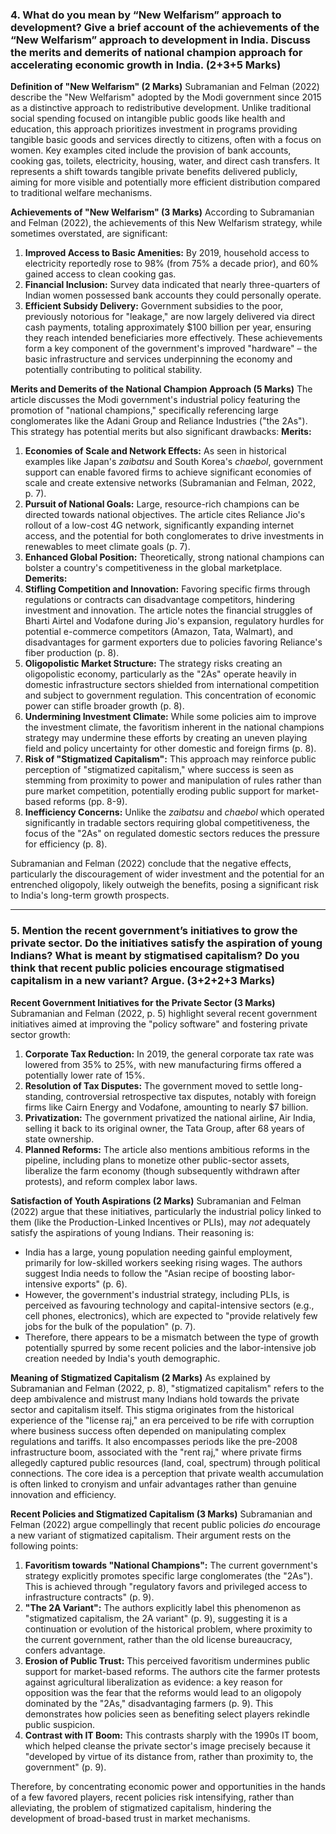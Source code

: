
### **4. What do you mean by “New Welfarism” approach to development? Give a brief account of the achievements of the “New Welfarism” approach to development in India. Discuss the merits and demerits of national champion approach for accelerating economic growth in India. (2+3+5 Marks)**

**Definition of "New Welfarism" (2 Marks)**
Subramanian and Felman (2022) describe the "New Welfarism" adopted by the Modi government since 2015 as a distinctive approach to redistributive development. Unlike traditional social spending focused on intangible public goods like health and education, this approach prioritizes investment in programs providing tangible basic goods and services directly to citizens, often with a focus on women. Key examples cited include the provision of bank accounts, cooking gas, toilets, electricity, housing, water, and direct cash transfers. It represents a shift towards tangible private benefits delivered publicly, aiming for more visible and potentially more efficient distribution compared to traditional welfare mechanisms.

**Achievements of "New Welfarism" (3 Marks)**
According to Subramanian and Felman (2022), the achievements of this New Welfarism strategy, while sometimes overstated, are significant:
1.  **Improved Access to Basic Amenities:** By 2019, household access to electricity reportedly rose to 98% (from 75% a decade prior), and 60% gained access to clean cooking gas.
2.  **Financial Inclusion:** Survey data indicated that nearly three-quarters of Indian women possessed bank accounts they could personally operate.
3.  **Efficient Subsidy Delivery:** Government subsidies to the poor, previously notorious for "leakage," are now largely delivered via direct cash payments, totaling approximately $100 billion per year, ensuring they reach intended beneficiaries more effectively.
These achievements form a key component of the government's improved "hardware" – the basic infrastructure and services underpinning the economy and potentially contributing to political stability.

**Merits and Demerits of the National Champion Approach (5 Marks)**
The article discusses the Modi government's industrial policy featuring the promotion of "national champions," specifically referencing large conglomerates like the Adani Group and Reliance Industries ("the 2As"). This strategy has potential merits but also significant drawbacks:
**Merits:**
1.  **Economies of Scale and Network Effects:** As seen in historical examples like Japan's *zaibatsu* and South Korea's *chaebol*, government support can enable favored firms to achieve significant economies of scale and create extensive networks (Subramanian and Felman, 2022, p. 7).
2.  **Pursuit of National Goals:** Large, resource-rich champions can be directed towards national objectives. The article cites Reliance Jio's rollout of a low-cost 4G network, significantly expanding internet access, and the potential for both conglomerates to drive investments in renewables to meet climate goals (p. 7).
3.  **Enhanced Global Position:** Theoretically, strong national champions can bolster a country's competitiveness in the global marketplace.
**Demerits:**
4.  **Stifling Competition and Innovation:** Favoring specific firms through regulations or contracts can disadvantage competitors, hindering investment and innovation. The article notes the financial struggles of Bharti Airtel and Vodafone during Jio's expansion, regulatory hurdles for potential e-commerce competitors (Amazon, Tata, Walmart), and disadvantages for garment exporters due to policies favoring Reliance's fiber production (p. 8).
5.  **Oligopolistic Market Structure:** The strategy risks creating an oligopolistic economy, particularly as the "2As" operate heavily in domestic infrastructure sectors shielded from international competition and subject to government regulation. This concentration of economic power can stifle broader growth (p. 8).
6.  **Undermining Investment Climate:** While some policies aim to improve the investment climate, the favoritism inherent in the national champions strategy may undermine these efforts by creating an uneven playing field and policy uncertainty for other domestic and foreign firms (p. 8).
7.  **Risk of "Stigmatized Capitalism":** This approach may reinforce public perception of "stigmatized capitalism," where success is seen as stemming from proximity to power and manipulation of rules rather than pure market competition, potentially eroding public support for market-based reforms (pp. 8-9).
8.  **Inefficiency Concerns:** Unlike the *zaibatsu* and *chaebol* which operated significantly in tradable sectors requiring global competitiveness, the focus of the "2As" on regulated domestic sectors reduces the pressure for efficiency (p. 8).

Subramanian and Felman (2022) conclude that the negative effects, particularly the discouragement of wider investment and the potential for an entrenched oligopoly, likely outweigh the benefits, posing a significant risk to India's long-term growth prospects.


---
### **5. Mention the recent government’s initiatives to grow the private sector. Do the initiatives satisfy the aspiration of young Indians? What is meant by stigmatised capitalism? Do you think that recent public policies encourage stigmatised capitalism in a new variant? Argue. (3+2+2+3 Marks)**

**Recent Government Initiatives for the Private Sector (3 Marks)**
Subramanian and Felman (2022, p. 5) highlight several recent government initiatives aimed at improving the "policy software" and fostering private sector growth:
1. **Corporate Tax Reduction:** In 2019, the general corporate tax rate was lowered from 35% to 25%, with new manufacturing firms offered a potentially lower rate of 15%.
2. **Resolution of Tax Disputes:** The government moved to settle long-standing, controversial retrospective tax disputes, notably with foreign firms like Cairn Energy and Vodafone, amounting to nearly $7 billion.
3. **Privatization:** The government privatized the national airline, Air India, selling it back to its original owner, the Tata Group, after 68 years of state ownership.
4. **Planned Reforms:** The article also mentions ambitious reforms in the pipeline, including plans to monetize other public-sector assets, liberalize the farm economy (though subsequently withdrawn after protests), and reform complex labor laws.

**Satisfaction of Youth Aspirations (2 Marks)**
Subramanian and Felman (2022) argue that these initiatives, particularly the industrial policy linked to them (like the Production-Linked Incentives or PLIs), may *not* adequately satisfy the aspirations of young Indians. Their reasoning is:
* India has a large, young population needing gainful employment, primarily for low-skilled workers seeking rising wages. The authors suggest India needs to follow the "Asian recipe of boosting labor-intensive exports" (p. 6).
* However, the government's industrial strategy, including PLIs, is perceived as favouring technology and capital-intensive sectors (e.g., cell phones, electronics), which are expected to "provide relatively few jobs for the bulk of the population" (p. 7).
* Therefore, there appears to be a mismatch between the type of growth potentially spurred by some recent policies and the labor-intensive job creation needed by India's youth demographic.

**Meaning of Stigmatized Capitalism (2 Marks)**
As explained by Subramanian and Felman (2022, p. 8), "stigmatized capitalism" refers to the deep ambivalence and mistrust many Indians hold towards the private sector and capitalism itself. This stigma originates from the historical experience of the "license raj," an era perceived to be rife with corruption where business success often depended on manipulating complex regulations and tariffs. It also encompasses periods like the pre-2008 infrastructure boom, associated with the "rent raj," where private firms allegedly captured public resources (land, coal, spectrum) through political connections. The core idea is a perception that private wealth accumulation is often linked to cronyism and unfair advantages rather than genuine innovation and efficiency.

**Recent Policies and Stigmatized Capitalism (3 Marks)**
Subramanian and Felman (2022) argue compellingly that recent public policies *do* encourage a new variant of stigmatized capitalism. Their argument rests on the following points:
1.  **Favoritism towards "National Champions":** The current government's strategy explicitly promotes specific large conglomerates (the "2As"). This is achieved through "regulatory favors and privileged access to infrastructure contracts" (p. 9).
2.  **"The 2A Variant":** The authors explicitly label this phenomenon as "stigmatized capitalism, the 2A variant" (p. 9), suggesting it is a continuation or evolution of the historical problem, where proximity to the current government, rather than the old license bureaucracy, confers advantage.
3.  **Erosion of Public Trust:** This perceived favoritism undermines public support for market-based reforms. The authors cite the farmer protests against agricultural liberalization as evidence: a key reason for opposition was the fear that the reforms would lead to an oligopoly dominated by the "2As," disadvantaging farmers (p. 9). This demonstrates how policies seen as benefiting select players rekindle public suspicion.
4.  **Contrast with IT Boom:** This contrasts sharply with the 1990s IT boom, which helped cleanse the private sector's image precisely because it "developed by virtue of its distance from, rather than proximity to, the government" (p. 9).

Therefore, by concentrating economic power and opportunities in the hands of a few favored players, recent policies risk intensifying, rather than alleviating, the problem of stigmatized capitalism, hindering the development of broad-based trust in market mechanisms.
